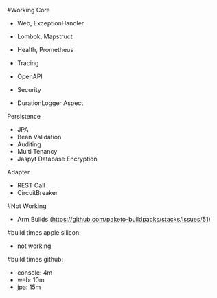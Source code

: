 #Working
Core
- Web, ExceptionHandler
- Lombok, Mapstruct

- Health, Prometheus
- Tracing
- OpenAPI

- Security

- DurationLogger Aspect
         
Persistence
- JPA
- Bean Validation
- Auditing 
- Multi Tenancy 
- Jaspyt Database Encryption

Adapter
- REST Call
- CircuitBreaker

#Not Working
- Arm Builds (https://github.com/paketo-buildpacks/stacks/issues/51)

#build times apple silicon:
- not working

#build times github:
- console: 4m
- web: 10m
- jpa: 15m
